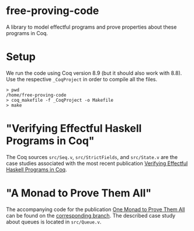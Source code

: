 # free-proving-code

A library to model effectful programs and prove properties about these programs in Coq.

# Setup

We run the code using Coq version 8.9 (but it should also work with 8.8). Use the respective `_CoqProject` in order to compile all the files.

```
> pwd
/home/free-proving-code
> coq_makefile -f _CoqProject -o Makefile
> make
```

# "Verifying Effectful Haskell Programs in Coq"

The Coq sources `src/Seq.v`, `src/StrictFields`, and `src/State.v` are the case studies associated with the most recent publication [Verifying Effectful Haskell Programs in Coq](https://www-ps.informatik.uni-kiel.de/~sad/haskell2019-preprint.pdf).

# "A Monad to Prove Them All"

The accompanying code for the publication [One Monad to Prove Them All](https://arxiv.org/abs/1805.08059) can be found on the [corresponding branch](https://github.com/ichistmeinname/free-proving-code/tree/oneMonadToProveThemAll). The described case study about queues is located in `src/Queue.v`.
